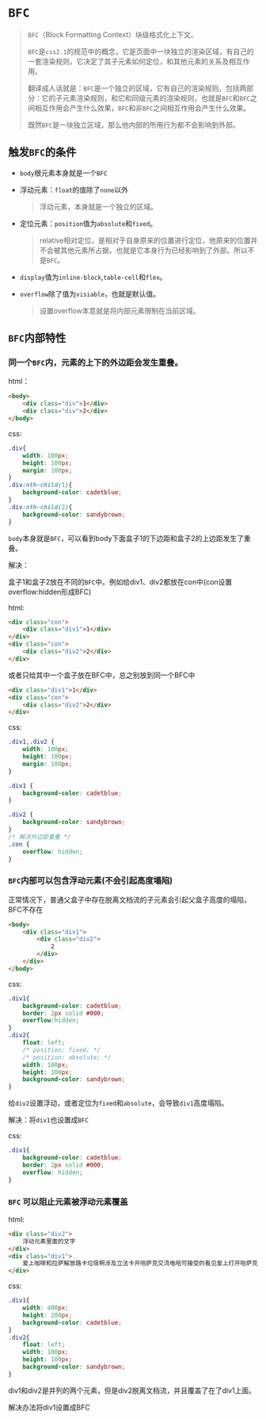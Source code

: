 # `BFC`

> `BFC`（Block Formatting Context）块级格式化上下文。
>
> `BFC`是`css2.1`的规范中的概念，它是页面中一块独立的渲染区域，有自己的一套渲染规则，它决定了其子元素如何定位，和其他元素的关系及相互作用。
>
> 翻译成人话就是：`BFC`是一个独立的区域，它有自己的渲染规则，包括两部分：它的子元素渲染规则，和它和同级元素的渲染规则，也就是`BFC`和`BFC`之间相互作用会产生什么效果，`BFC`和非`BFC`之间相互作用会产生什么效果。
>
> 既然`BFC`是一块独立区域，那么他内部的所用行为都不会影响到外部。

## 触发`BFC`的条件

- `body`根元素本身就是一个`BFC`

- 浮动元素：`float`的值除了`none`以外

  > 浮动元素，本身就是一个独立的区域。

- 定位元素：`position`值为`absolute`和`fixed`。

  > relative相对定位，是相对于自身原来的位置进行定位，他原来的位置并不会被其他元素所占据，也就是它本身行为已经影响到了外部。所以不是`BFC`。

- `display`值为`inline-block`,`table-cell`和`flex`。

- `overflow`除了值为`visiable`，也就是默认值。

  > 设置overflow本意就是将内部元素限制在当前区域。

## `BFC`内部特性

### 同一个`BFC`内，元素的上下的外边距会发生重叠。

html：

```html
<body>
    <div class="div">1</div>
	<div class="div">2</div>
</body>
```

css:

```css
.div{
    width: 100px;
    height: 100px;
    margin: 100px;
}
.div:nth-child(1){
    background-color: cadetblue;
}
.div:nth-child(2){
    background-color: sandybrown;
}
```

`body`本身就是`BFC`，可以看到body下面盒子1的下边距和盒子2的上边距发生了重叠。

解决：

盒子1和盒子2放在不同的`BFC`中。例如给div1、div2都放在con中(con设置overflow:hidden形成BFC)

html:

```html
<div class="con">
    <div class="div1">1</div>
</div>
<div class="con">
    <div class="div2">2</div>
</div>
```
或者只给其中一个盒子放在BFC中，总之别放到同一个BFC中

```html
<div class="div1">1</div>
<div class="con">
    <div class="div2">2</div>
</div>
```

css:

```css
.div1,.div2 {
    width: 100px;
    height: 100px;
    margin: 100px;
}

.div1 {
    background-color: cadetblue;
}

.div2 {
    background-color: sandybrown;
}
/* 解决外边距重叠 */
.con {
    overflow: hidden;
}
```

### `BFC`内部可以包含浮动元素(不会引起高度塌陷)

正常情况下，普通父盒子中存在脱离文档流的子元素会引起父盒子高度的塌陷，BFC不存在

```html
<body>
    <div class="div1">
        <div class="div2">
            2
        </div>
    </div>
</body>
```

css:

```css
.div1{
    background-color: cadetblue;
    border: 2px solid #000;
    overflow:hidden;
}
.div2{
    float: left;
    /* position: fixed; */
    /* position: absolute; */
    width: 100px;
    height: 100px;
    background-color: sandybrown;
}
```

给`div2`设置浮动，或者定位为`fixed`和`absolute`，会导致`div1`高度塌陷。

解决：将`div1`也设置成`BFC`

css:

```css
.div1{
    background-color: cadetblue;
    border: 2px solid #000;
    overflow: hidden;
}
```

###  `BFC` 可以阻止元素被浮动元素覆盖 

html:

```html
<div class="div2">
    浮动元素里面的文字
</div>
<div class="div1">
    爱上咖啡和拉萨解放路卡垃圾啊涉及立法卡开哈萨克交流电哈可接受的看见爱上打开哈萨克就复活卡双离合案件话费卡积分好可怜
</div>
```

css:

```css
.div1{
    width: 400px;
    height: 200px;
    background-color: cadetblue;
}
.div2{
    float: left;
    width: 100px;
    height: 100px;
    background-color: sandybrown;
}
```

div1和div2是并列的两个元素，但是div2脱离文档流，并且覆盖了在了div1上面。

解决办法将div1设置成BFC